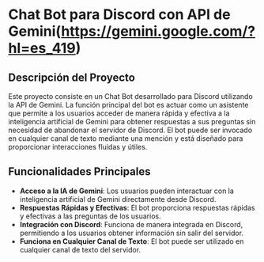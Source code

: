 # Chat Bot para Discord con API de Gemini(https://gemini.google.com/?hl=es_419)

## Descripción del Proyecto

Este proyecto consiste en un Chat Bot desarrollado para Discord utilizando la API de Gemini. La función principal del bot es actuar como un asistente que permite a los usuarios acceder de manera rápida y efectiva a la inteligencia artificial de Gemini para obtener respuestas a sus preguntas sin necesidad de abandonar el servidor de Discord. El bot puede ser invocado en cualquier canal de texto mediante una mención y está diseñado para proporcionar interacciones fluidas y útiles.

## Funcionalidades Principales

- **Acceso a la IA de Gemini**: Los usuarios pueden interactuar con la inteligencia artificial de Gemini directamente desde Discord.
- **Respuestas Rápidas y Efectivas**: El bot proporciona respuestas rápidas y efectivas a las preguntas de los usuarios.
- **Integración con Discord**: Funciona de manera integrada en Discord, permitiendo a los usuarios obtener información sin salir del servidor.
- **Funciona en Cualquier Canal de Texto**: El bot puede ser utilizado en cualquier canal de texto del servidor.
